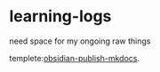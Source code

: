 # learning-logs

need space for my ongoing raw things

templete:[obsidian-publish-mkdocs](https://github.com/jobindjohn/obsidian-publish-mkdocs). 
